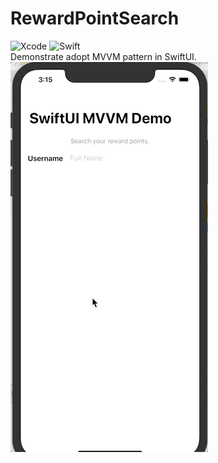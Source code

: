 # RewardPointSearch
![Xcode](https://img.shields.io/badge/Xcode-11.4-blue) ![Swift](https://img.shields.io/badge/Swift-5.2-orange)  
Demonstrate adopt MVVM pattern in SwiftUI.  
![Xcode](/.screenshot/screenshot.gif)
